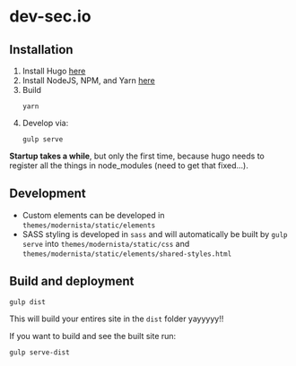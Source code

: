 # dev-sec.io

## Installation

1. Install Hugo [here](https://gohugo.io/getting-started/installing/)
2. Install NodeJS, NPM, and Yarn [here](https://yarnpkg.com/lang/en/docs/install/)
3. Build
    ```
    yarn
    ```
4. Develop via:
    ```
    gulp serve
    ```

**Startup takes a while**, but only the first time, because hugo needs to register all the things in node_modules (need to get that fixed...).


## Development

* Custom elements can be developed in `themes/modernista/static/elements`
* SASS styling is developed in `sass` and will automatically be built by `gulp serve` into `themes/modernista/static/css` and `themes/modernista/static/elements/shared-styles.html`

## Build and deployment

```
gulp dist
```

This will build your entires site in the `dist` folder yayyyyy!!

If you want to build and see the built site run:

```
gulp serve-dist
```
